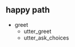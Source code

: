 ## happy path
* greet
  - utter_greet
  - utter_ask_choices

<!-- ## sad path 1
* mood_great
  - utter_happy
  - utter_ask_choices
* greet
  - utter_greet
* mood_unhappy
  - utter_cheer_up
  - utter_did_that_help
* affirm
  - utter_happy

## say goodbye
* goodbye
  - utter_goodbye

## bot challenge
* bot_challenge
  - utter_iamabot

## account
* ask_account_choices
  - utter_account_choices
* faq_account1
  - action_account1
  - utter_continue
* ask_choices
  - utter_ask_choices
* faq_account2
  - action_account2
  - utter_continue
* ask_choices
  - utter_ask_choices
* faq_account3
  - action_account3
  - utter_continue
* ask_choices
  - utter_ask_choices
* faq_account4
  - action_account4
  - utter_continue
* ask_choices
  - utter_ask_choices

## internal tax
* ask_internal_tax_choices
  - utter_internal_tax_choices
* faq_internal_tax1
  - action_internal_tax1
  - utter_continue
* ask_choices
  - utter_ask_choices
* faq_internal_tax2
  - action_internal_tax2
  - utter_continue
* ask_choices
  - utter_ask_choices
* faq_internal_tax3
  - action_internal_tax3
  - utter_continue
* ask_choices
  - utter_ask_choices
* faq_internal_tax4
  - action_internal_tax4
  - utter_continue
* ask_choices
  - utter_ask_choices
* faq_internal_tax5
  - action_internal_tax5
  - utter_continue
* ask_choices
  - utter_ask_choices
* faq_internal_tax6
  - action_internal_tax6
  - utter_continue
* ask_choices
  - utter_ask_choices
* faq_internal_tax7
  - action_internal_tax7
  - utter_continue
* ask_choices
  - utter_ask_choices
* faq_internal_tax8
  - action_internal_tax8
  - utter_continue
* ask_choices
  - utter_ask_choices
* faq_internal_tax9
  - action_internal_tax9
  - utter_continue
* ask_choices
  - utter_ask_choices
* faq_internal_tax10
  - action_internal_tax10
  - utter_continue
* ask_choices
  - utter_ask_choices
* faq_internal_tax11
  - action_internal_tax11
  - utter_continue
* ask_choices
  - utter_ask_choices

## Not clear

* deny
  - utter_not_clear
  - utter_continue

## Additional

    - utter_continue
* utter_ask_choices
    - utter_ask_choices
* ask_account_choices
    - utter_account_choices
* faq_account2
    - action_account2
    - utter_continue
* utter_goodbye
    - utter_goodbye
* greet
    - utter_greet
    - utter_ask_choices
* ask_account_choices
    - utter_account_choices
* faq_account3
    - action_account3
    - utter_continue
* utter_ask_choices
    - utter_ask_choices
* ask_internal_tax_choices
    - utter_internal_tax_choices
* faq_internal_tax2
    - action_internal_tax2
    - utter_continue
* utter_ask_choices
    - utter_ask_choices
* ask_internal_tax_choices
    - utter_internal_tax_choices
* faq_internal_tax11
    - action_internal_tax11
    - utter_continue
* utter_goodbye
    - utter_goodbye
